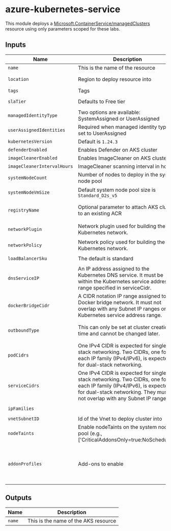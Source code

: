# azure-kubernetes-service

This module deploys a [Microsoft.ContainerService/managedClusters](https://learn.microsoft.com/azure/templates/microsoft.containerservice/managedclusters?pivots=deployment-language-bicep) resource using only parameters scoped for these labs.

## Inputs

| Name | Description | Expected Value |
|------|-------------|----------------|
| `name` | This is the name of the resource | Whatever you want |
| `location` | Region to deploy resource into | Azure region that offers this resource |
| `tags` | Tags | Object of key/value pairs |
| `slaTier` | Defaults to Free tier | `'Free'` <br/> 'Paid' |
| `managedIdentityType` | Two options are available: SystemAssigned or UserAssigned | `'SystemAssigned'` <br/> `'UserAssigned'` |
| `userAssignedIdentities` | Required when managed identity type is set to UserAssigned | |
| `kubernetesVersion` | Default is `1.24.3` | `'1.24.3'` |
| `defenderEnabled` | Enables Defender on AKS cluster | `true` or `false` |
| `imageCleanerEnabled` | Enables ImageCleaner on AKS cluster. | `true` or `false` |
| `imageCleanerIntervalHours` | ImageCleaner scanning interval in hours | Number |
| `systemNodeCount` | Number of nodes to deploy in the system node pool | Number |
| `systemNodeVmSize` | Default system node pool size is `Standard_D2s_v5` | A valid SKU available in your chosen Azure region |
| `registryName` | Optional parameter to attach AKS cluster to an existing ACR | Name of your registry (you can omit the `azurecr.io` suffix) |
| `networkPlugin` | Network plugin used for building the Kubernetes network. | `'kubenet'` <br/> `'azure'` <br/> `'none'` |
| `networkPolicy` | Network policy used for building the Kubernetes network. | `'calico'` <br/> `'azure'` |
| `loadBalancerSku` | The default is standard | `'Standard'` <br/> `'Basic'` |
| `dnsServiceIP` | An IP address assigned to the Kubernetes DNS service. It must be within the Kubernetes service address range specified in serviceCidr. | `'10.0.0.10'` |
| `dockerBridgeCidr` | A CIDR notation IP range assigned to the Docker bridge network. It must not overlap with any Subnet IP ranges or the Kubernetes service address range. | `'172.17.0.1/16'` |
| `outboundType` | This can only be set at cluster creation time and cannot be changed later. | `'loadBalancer'` <br/> `'managedNATGateway'` <br/> `'userAssignedNATGateway'` <br/> `'userDefinedRouting'` |
| `podCidrs` | One IPv4 CIDR is expected for single-stack networking. Two CIDRs, one for each IP family (IPv4/IPv6), is expected for dual-stack networking. | `'10.244.0.0/16'` |
| `serviceCidrs` | One IPv4 CIDR is expected for single-stack networking. Two CIDRs, one for each IP family (IPv4/IPv6), is expected for dual-stack networking. They must not overlap with any Subnet IP ranges. | `'10.0.0.0/16'` |
| `ipFamilies` | |  `'IPv4'` <br/>  `'IPv6'` |
| `vnetSubnetID` | Id of the Vnet to deploy cluster into | |
| `nodeTaints` | Enable nodeTaints on the system node pool (e.g., [\'CriticalAddonsOnly=true:NoSchedule\']) | |
| `addonProfiles` | Add-ons to enable | Object? 🤔 No concrete definition so your best best is to deploy using Azure CLI or Portal and see what the JSON metadata looks like |

## Outputs

| Name | Description |
|------|-------------|
| `name` | This is the name of the AKS resource |
